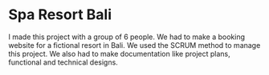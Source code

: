 # Spa Resort Bali
I made this project with a group of 6 people. We had to make a booking website for a fictional resort in Bali. We used the SCRUM method to manage this project. We also had to make documentation like project plans, functional and technical designs. 
